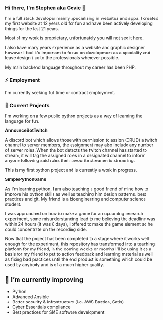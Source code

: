 ### Hi there, I'm Stephen aka Gevie 👋

I'm a full stack developer mainly specialising in websites and apps. I created my first
website at 12 years old for fun and have been actively developing things for the last
21 years. 

Most of my work is proprietary, unfortunately you will not see it here.

I also have many years experience as a website and graphic designer however I feel it's important
to focus on development as a speciality and leave design / ux to the professionals wherever possible.

My main backend language throughout my career has been PHP.

### ⚡ Employment

I'm currently seeking full time or contract employment.

### 🔭 Current Projects

I'm working on a few public python projects as a way of learning the language for fun.

**AnnounceBotTwitch**

A discord bot which allows those with permission to assign (CRUD) a twitch channel to server members, the assignment
may also include any number of server roles. When the bot detects the twitch channel has started to stream, it will tag 
the assigned roles in a designated channel to inform anyone following said roles their favourite streamer is streaming.

This is my first python project and is currently a work in progress.

**SimplePythonGame**

As I'm learning python, I am also teaching a good friend of mine how to improve his python skills as well as teaching 
him design patterns, best practices and git. My friend is a bioengineering and computer science student.

I was approached on how to make a game for an upcoming research experiment, some misunderstanding
lead to me believing the deadline was within 24 hours (it was 8 days), I offered to make the game element so he could 
concentrate on the recording side. 

Now that the project has been completed to a stage where it works well enough for the experiment, this repository has 
transformed into a teaching platform for my friend, in the coming weeks or months I'll be using it as a basis for my 
friend to put to action feedback and learning material as well as fixing bad practices until the end product is something
which could be used by anybody and is of a much higher quality.

## 🌱 I’m currently improving

 - Python
 - Advanced Ansible
 - Better security & infrastructure (i.e. AWS Bastion, Satis)
 - Cyber Essentials compliance
 - Best practices for SME software development